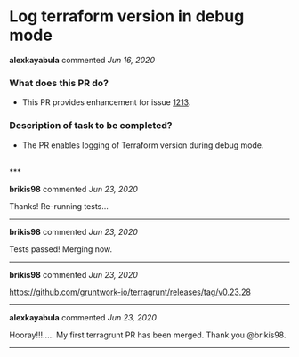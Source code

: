 # Log terraform version in debug mode

**alexkayabula** commented *Jun 16, 2020*

### What does this PR do?
- This PR provides enhancement for issue [1213](https://github.com/gruntwork-io/terragrunt/issues/1213).
### Description of task to be completed?
- The PR enables logging of Terraform version during debug mode.



<br />
***


**brikis98** commented *Jun 23, 2020*

Thanks! Re-running tests...
***

**brikis98** commented *Jun 23, 2020*

Tests passed! Merging now.
***

**brikis98** commented *Jun 23, 2020*

https://github.com/gruntwork-io/terragrunt/releases/tag/v0.23.28
***

**alexkayabula** commented *Jun 23, 2020*

Hooray!!!..... My first terragrunt PR has been merged. Thank you @brikis98.
***

